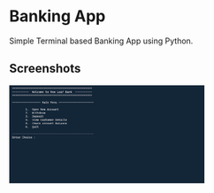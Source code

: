 # Banking App

Simple Terminal based Banking App using Python.
## Screenshots
<img src="screenshots/../screenshot/main.png" width="70%">